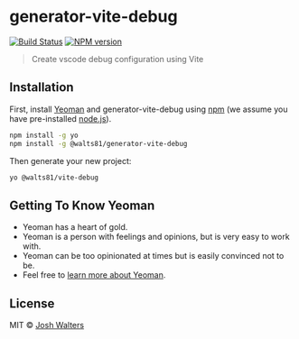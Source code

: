 # generator-vite-debug

[![Build Status][travis-image]][travis-url] [![NPM version][npm-image]][npm-url]

> Create vscode debug configuration using Vite

## Installation

First, install [Yeoman](http://yeoman.io) and generator-vite-debug using [npm](https://www.npmjs.com/) (we assume you have pre-installed [node.js](https://nodejs.org/)).

```bash
npm install -g yo
npm install -g @walts81/generator-vite-debug
```

Then generate your new project:

```bash
yo @walts81/vite-debug
```

## Getting To Know Yeoman

- Yeoman has a heart of gold.
- Yeoman is a person with feelings and opinions, but is very easy to work with.
- Yeoman can be too opinionated at times but is easily convinced not to be.
- Feel free to [learn more about Yeoman](http://yeoman.io/).

## License

MIT © [Josh Walters]()

[npm-image]: https://img.shields.io/npm/v/@walts81/generator-vite-debug.svg
[npm-url]: https://npmjs.org/package/@walts81/generator-vite-debug
[travis-image]: https://travis-ci.com/walts81/generator-vite-debug.svg?branch=master
[travis-url]: https://travis-ci.com/walts81/generator-vite-debug
